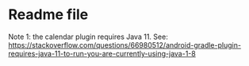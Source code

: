 # Readme file

Note 1: the calendar plugin requires Java 11. See: https://stackoverflow.com/questions/66980512/android-gradle-plugin-requires-java-11-to-run-you-are-currently-using-java-1-8 